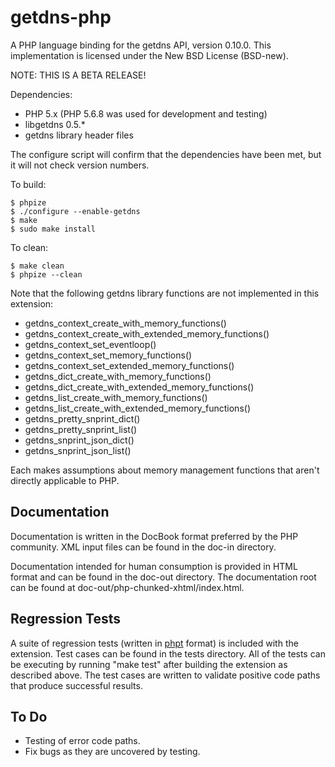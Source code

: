 getdns-php
==========

A PHP language binding for the getdns API, version 0.10.0.
This implementation is licensed under the New BSD License (BSD-new).

NOTE: THIS IS A BETA RELEASE!

Dependencies:

* PHP 5.x (PHP 5.6.8 was used for development and testing)
* libgetdns 0.5.*
* getdns library header files

The configure script will confirm that the dependencies have been met,
but it will not check version numbers.

To build:

    $ phpize
    $ ./configure --enable-getdns
    $ make
    $ sudo make install

To clean:

    $ make clean
    $ phpize --clean

Note that the following getdns library functions are not
implemented in this extension:

* getdns_context_create_with_memory_functions()
* getdns_context_create_with_extended_memory_functions()
* getdns_context_set_eventloop()
* getdns_context_set_memory_functions()
* getdns_context_set_extended_memory_functions()
* getdns_dict_create_with_memory_functions()
* getdns_dict_create_with_extended_memory_functions()
* getdns_list_create_with_memory_functions()
* getdns_list_create_with_extended_memory_functions()
* getdns_pretty_snprint_dict()
* getdns_pretty_snprint_list()
* getdns_snprint_json_dict()
* getdns_snprint_json_list()

Each makes assumptions about memory management functions
that aren't directly applicable to PHP.

## Documentation

Documentation is written in the DocBook format preferred
by the PHP community. XML input files can be found in the
doc-in directory.

Documentation intended for human consumption is provided in
HTML format and can be found in the doc-out directory. The
documentation root can be found at
doc-out/php-chunked-xhtml/index.html.

## Regression Tests

A suite of regression tests (written in
[phpt](http://qa.php.net/write-test.php) format) is included
with the extension. Test cases can be found in the tests
directory. All of the tests can be executing by running
"make test" after building the extension as described
above. The test cases are written to validate positive
code paths that produce successful results.

## To Do

* Testing of error code paths.
* Fix bugs as they are uncovered by testing.
